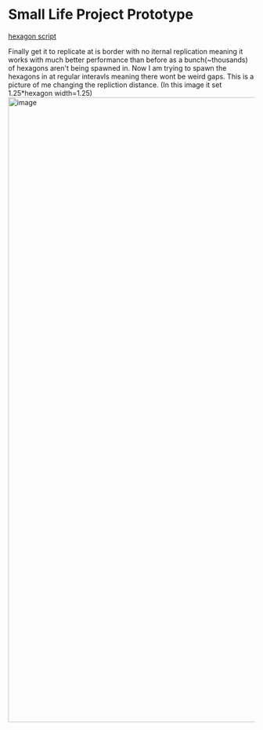 # Small Life Project Prototype
[hexagon script]()
[]()
[]()
[]()
[]()

Finally get it to replicate at is border with no iternal replication meaning it works with much better performance than before as a bunch(~thousands) of hexagons aren't being spawned in.
Now I am trying to spawn the hexagons in at regular interavls meaning there wont be weird gaps. This is a picture of me changing the repliction distance.
(In this image it set 1.25*hexagon width=1.25) 
<img width="1274" alt="image" src="https://user-images.githubusercontent.com/90515435/166007322-49f2b51e-684e-40b8-b407-3489c29478af.png">
